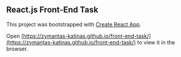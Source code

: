 ## React.js Front-End Task

This project was bootstrapped with [Create React App](https://github.com/facebook/create-react-app).

Open [https://zymantas-katinas.github.io/front-end-task/](https://zymantas-katinas.github.io/front-end-task/) to view it in the browser.
